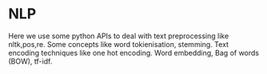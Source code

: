 # NLP
Here we use some python APIs to deal with text preprocessing like nltk,pos,re.
Some concepts like word tokienisation, stemming. Text encoding techniques like one hot encoding.
Word embedding, Bag of words (BOW), tf-idf.
